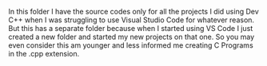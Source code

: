 In this folder I have the source codes only for all the projects I did using Dev C++ when I was struggling to use Visual Studio Code for whatever reason. But this has a separate folder because when I started using VS Code I just created a new folder and started my new projects on that one. So you may even consider this am younger and less informed me creating C Programs in the .cpp extension.
